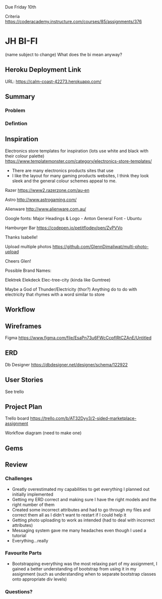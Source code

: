 
Due Friday 10th


Criteria
https://coderacademy.instructure.com/courses/85/assignments/376



# JH BI-FI
(name subject to change)
What does the bi mean anyway?


## Heroku Deployment Link
URL: https://calm-coast-42273.herokuapp.com/

## Summary
### Problem

### Defintion




## Inspiration
Electronics store templates for inspiration (lots use white and black with their colour palette)
https://www.templatemonster.com/category/electronics-store-templates/

- There are many electronics products sites that use 
- I like the layout for many gaming products websites, I think they look sleek and the general colour schemes appeal to me.

Razer
https://www2.razerzone.com/au-en

Astro
http://www.astrogaming.com/

Alienware
http://www.alienware.com.au/

Google fonts:
Major Headings & Logo - Anton
General Font - Ubuntu

Hamburger Bar
https://codepen.io/petitflodev/pen/ZyPVVo

Thanks Isabelle!

Upload multiple photos
https://github.com/GlennDimaliwat/multi-photo-upload

Cheers Glen!

Possible Brand Names:

Elektrek
Elekdeck
Elec-tree-city (kinda like Gumtree)

Maybe a God of Thunder/Electricity (thor?)
Anything do to do with electricity that rhymes with a word similar to store

## Workflow

## Wireframes
Figma
https://www.figma.com/file/EsaPn73u6FWcCcpfIRtCZAnE/Untitled

## ERD
Db Designer
https://dbdesigner.net/designer/schema/122922

## User Stories
See trello

## Project Plan
Trello board
https://trello.com/b/AT32Dyy3/2-sided-marketplace-assignment

Workflow diagram (need to make one)

## Gems


## Review
### Challenges
- Greatly overestimated my capabilities to get everything I planned out initially implemented
- Getting my ERD correct and making sure I have the right models and the right number of them
- Created some incorrect attributes and had to go through my files and correct them all as I didn't want to restart if I could help it
- Getting photo uploading to work as intended (had to deal with incorrect attributes)
- Messaging system gave me many headaches even though I used a tutorial
- Everything...really

### Favourite Parts
- Bootstrapping everything was the most relaxing part of my assignment, I gained a better understanding of bootstrap from using it in my assignment (such as understanding when to separate bootstrap classes onto appropriate div levels)

### Questions?

